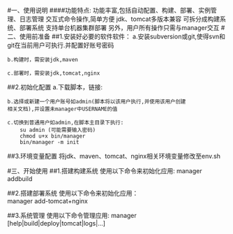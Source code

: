 #一、使用说明
####功能特点:
    功能丰富,包括自动配置、构建、部署、实例管理、日志管理
    交互式命令操作,简单方便
    jdk、tomcat多版本兼容
    可拆分成构建系统、部署系统
    支持单台机器集群部署
另外，用户所有操作只需与manager交互
#二、使用前准备
##1.安装好必要的软件软件：
    a.安装subversion或git,使得svn和git在当前用户可执行.并配置好账号密码
        
    b.构建时，需安装jdk,maven
        
    c.部署时，需安装jdk,tomcat,nginx

##2.初始化配置
    a.下载脚本，链接:
     
    b.选择或新建一个用户账号如admin(脚本将以该用户执行,并使用该用户创建
    相关文档),并设置未manager中USERNAME的值
       
    c.切换到普通用户如admin,在脚本主目录下执行:
        su admin (可能需要输入密码)
        chmod u+x bin/manager
        bin/manager -m init
##3.环境变量配置
    将jdk、maven、tomcat、nginx相关环境变量修改至env.sh

#三、开始使用
##1.搭建构建系统
    使用以下命令来初始化应用:
        manager addbuild

##2.搭建部署系统
    使用以下命令来初始化应用：    
        manager add-tomcat+nginx

##3.系统管理
    使用以下命令管理应用:
        manager [help|build|deploy|tomcat|logs|...]
        